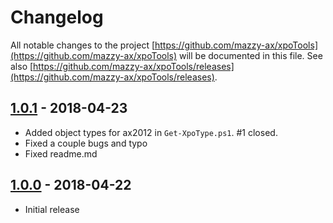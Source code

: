 # Changelog

All notable changes to the project [https://github.com/mazzy-ax/xpoTools](https://github.com/mazzy-ax/xpoTools) will be documented in this file. See also [https://github.com/mazzy-ax/xpoTools/releases](https://github.com/mazzy-ax/xpoTools/releases).

## [1.0.1](https://github.com/mazzy-ax/SysEnumerators/compare/1.0.1...1.0.0) - 2018-04-23

* Added object types for ax2012 in `Get-XpoType.ps1`. #1 closed.
* Fixed a couple bugs and typo
* Fixed readme.md

## [1.0.0](https://github.com/mazzy-ax/SysEnumerators/compare/1.0.0...master) - 2018-04-22

* Initial release

